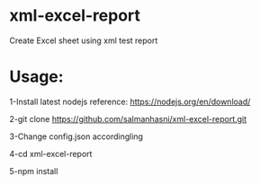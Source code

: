 # xml-excel-report
Create Excel sheet using xml test report

# Usage:
1-Install latest nodejs
 reference: https://nodejs.org/en/download/

2-git clone https://github.com/salmanhasni/xml-excel-report.git

3-Change config.json accordingling

4-cd xml-excel-report

5-npm install
